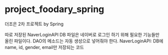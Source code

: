 # project_foodary_spring
더조은 2차 프로젝트 by Spring

따로 저장된 NaverLoginAPI DB 파일은 네이버로 로그인 하기 위해 필요한 기능들만 올린 파일이다.
DAO의 메소드는 자동 생성으로 넣어줘야 한다.
NaverLoginAPI: DB에 name, id, gender, email만 저장되는 코드
